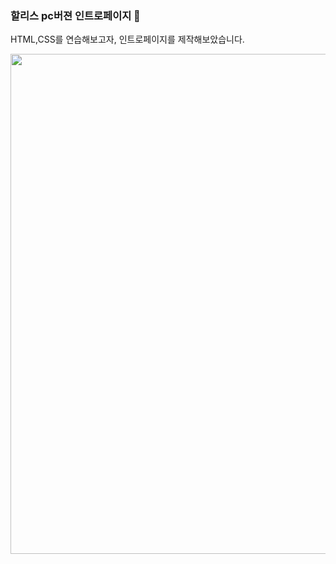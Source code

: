 ### 할리스 pc버젼 인트로페이지 📎

HTML,CSS를 연습해보고자, 인트로페이지를 제작해보았습니다.


<img width="800" src="https://user-images.githubusercontent.com/96094277/145974049-ee10056d-5df3-4e02-8dca-0ab4f42a31c3.gif">
